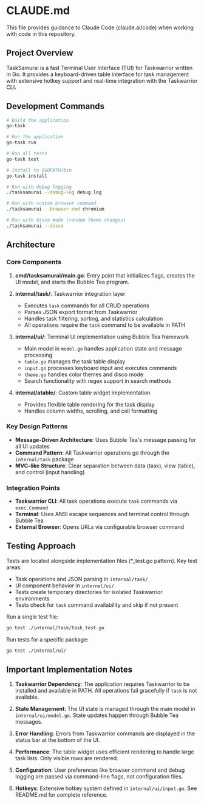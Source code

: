 # CLAUDE.md

This file provides guidance to Claude Code (claude.ai/code) when working with code in this repository.

## Project Overview

TaskSamurai is a fast Terminal User Interface (TUI) for Taskwarrior written in Go. It provides a keyboard-driven table interface for task management with extensive hotkey support and real-time integration with the Taskwarrior CLI.

## Development Commands

```bash
# Build the application
go-task

# Run the application
go-task run

# Run all tests
go-task test

# Install to $GOPATH/bin
go-task install

# Run with debug logging
./tasksamurai --debug-log debug.log

# Run with custom browser command
./tasksamurai --browser-cmd chromium

# Run with disco mode (random theme changes)
./tasksamurai --disco
```

## Architecture

### Core Components

1. **cmd/tasksamurai/main.go**: Entry point that initializes flags, creates the UI model, and starts the Bubble Tea program.

2. **internal/task/**: Taskwarrior integration layer
   - Executes `task` commands for all CRUD operations
   - Parses JSON export format from Taskwarrior
   - Handles task filtering, sorting, and statistics calculation
   - All operations require the `task` command to be available in PATH

3. **internal/ui/**: Terminal UI implementation using Bubble Tea framework
   - Main model in `model.go` handles application state and message processing
   - `table.go` manages the task table display
   - `input.go` processes keyboard input and executes commands
   - `theme.go` handles color themes and disco mode
   - Search functionality with regex support in search methods

4. **internal/atable/**: Custom table widget implementation
   - Provides flexible table rendering for the task display
   - Handles column widths, scrolling, and cell formatting

### Key Design Patterns

- **Message-Driven Architecture**: Uses Bubble Tea's message passing for all UI updates
- **Command Pattern**: All Taskwarrior operations go through the `internal/task` package
- **MVC-like Structure**: Clear separation between data (task), view (table), and control (input handling)

### Integration Points

- **Taskwarrior CLI**: All task operations execute `task` commands via `exec.Command`
- **Terminal**: Uses ANSI escape sequences and terminal control through Bubble Tea
- **External Browser**: Opens URLs via configurable browser command

## Testing Approach

Tests are located alongside implementation files (*_test.go pattern). Key test areas:

- Task operations and JSON parsing in `internal/task/`
- UI component behavior in `internal/ui/`
- Tests create temporary directories for isolated Taskwarrior environments
- Tests check for `task` command availability and skip if not present

Run a single test file:
```bash
go test ./internal/task/task_test.go
```

Run tests for a specific package:
```bash
go test ./internal/ui/
```

## Important Implementation Notes

1. **Taskwarrior Dependency**: The application requires Taskwarrior to be installed and available in PATH. All operations fail gracefully if `task` is not available.

2. **State Management**: The UI state is managed through the main model in `internal/ui/model.go`. State updates happen through Bubble Tea messages.

3. **Error Handling**: Errors from Taskwarrior commands are displayed in the status bar at the bottom of the UI.

4. **Performance**: The table widget uses efficient rendering to handle large task lists. Only visible rows are rendered.

5. **Configuration**: User preferences like browser command and debug logging are passed via command-line flags, not configuration files.

6. **Hotkeys**: Extensive hotkey system defined in `internal/ui/input.go`. See README.md for complete reference.